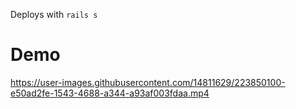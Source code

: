 Deploys with `rails s`
 
# Demo

https://user-images.githubusercontent.com/14811629/223850100-e50ad2fe-1543-4688-a344-a93af003fdaa.mp4

